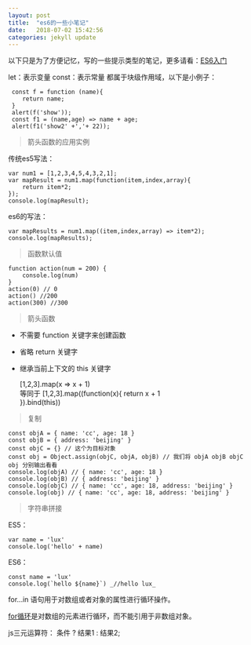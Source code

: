 ```yaml
---
layout: post
title:  "es6的一些小笔记"
date:   2018-07-02 15:42:56
categories: jekyll update
---
```


以下只是为了方便记忆，写的一些提示类型的笔记，更多请看：[ES6入门](http://es6.ruanyifeng.com/)

let：表示变量
const：表示常量
都属于块级作用域，以下是小例子：
   

     const f = function (name){
    	return name;
     }
     alert(f('show'));
     const f1 = (name,age) => name + age;
     alert(f1('show2' +','+ 22));

> 箭头函数的应用实例

传统es5写法：

    var num1 = [1,2,3,4,5,4,3,2,1];
    var mapResult = num1.map(function(item,index,array){
	    return item*2;
    });
    console.log(mapResult);
    
es6的写法：

    var mapResults = num1.map((item,index,array) => item*2);
    console.log(mapResults);
    
> 函数默认值

    function action(num = 200) {
	    console.log(num)
    }
    action(0) // 0
    action() //200
    action(300) //300
    
> 箭头函数

-   不需要 function 关键字来创建函数
-   省略 return 关键字
-   继承当前上下文的 this 关键字

    [1,2,3].map(x => x + 1)  
    等同于
    [1,2,3].map((function(x){
	    return x + 1    
	}).bind(this))
	
> 复制

    const objA = { name: 'cc', age: 18 }
    const objB = { address: 'beijing' }
    const objC = {} // 这个为目标对象
    const obj = Object.assign(objC, objA, objB) // 我们将 objA objB objC obj 分别输出看看
    console.log(objA) // { name: 'cc', age: 18 }
    console.log(objB) // { address: 'beijing' }
    console.log(objC) // { name: 'cc', age: 18, address: 'beijing' }
    console.log(obj) // { name: 'cc', age: 18, address: 'beijing' } 
    
 > 字符串拼接
 
ES5：

    var name = 'lux'
    console.log('hello' + name)

ES6：

    const name = 'lux'
    console.log(`hello ${name}`) _//hello lux_

for...in 语句用于对数组或者对象的属性进行循环操作。

[for循环](https://www.baidu.com/s?wd=for%E5%BE%AA%E7%8E%AF&tn=SE_PcZhidaonwhc_ngpagmjz&rsv_dl=gh_pc_zhidao)是对数组的元素进行循环，而不能引用于非数组对象。

  

js三元运算符：
条件 ? 结果1 : 结果2;
